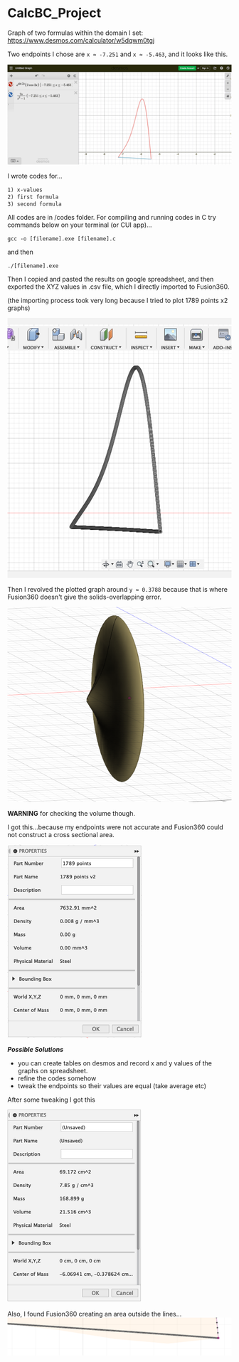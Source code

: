 # CalcBC_Project

Graph of two formulas within the domain I set: https://www.desmos.com/calculator/w5dqwm0tgj

Two endpoints I chose are `x ≈ -7.251` and `x ≈ -5.463`, and it looks like this.


![](images/desmos_graph.png)

I wrote codes for...
```
1) x-values
2) first formula
3) second formula
```
All codes are in /codes folder.
For compiling and running codes in C try commands below on your terminal (or CUI app)...

```
gcc -o [filename].exe [filename].c
```
and then
```
./[filename].exe
```

Then I copied and pasted the results on google spreadsheet, and then exported the XYZ values in .csv file, which I directly imported to Fusion360.

(the importing process took very long because I tried to plot 1789 points x2 graphs)

![](images/fusion_graph.png)


Then I revolved the plotted graph around `y ≈ 0.3788` because that is where Fusion360 doesn't give the solids-overlapping error. 

![](images/solid.png)



__WARNING__ for checking the volume though.

I got this...because my endpoints were not accurate and Fusion360 could not construct a cross sectional area.

![](images/novolume.png)


___Possible Solutions___
- you can create tables on desmos and record x and y values of the graphs on spreadsheet.
- refine the codes somehow
- tweak the endpoints so their values are equal (take average etc)

After some tweaking I got this

![](images/volume.png)




Also, I found Fusion360 creating an area outside the lines...
![](images/extra_area.png)
